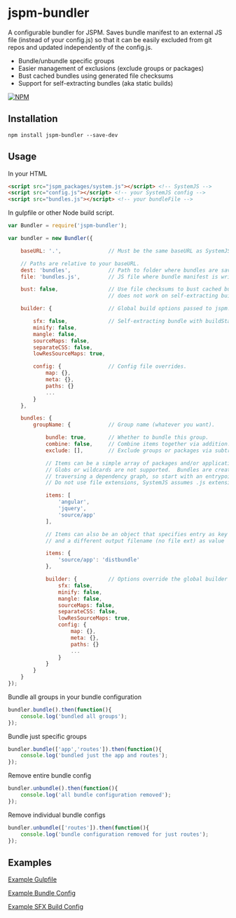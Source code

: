 # jspm-bundler

A configurable bundler for JSPM. Saves bundle manifest to an external JS file
(instead of your config.js) so that it can be easily excluded from git repos
and updated independently of the config.js.

* Bundle/unbundle specific groups
* Easier management of exclusions (exclude groups or packages)
* Bust cached bundles using generated file checksums
* Support for self-extracting bundles (aka static builds)

[![NPM](https://nodei.co/npm/jspm-bundler.png?downloads=true)](https://nodei.co/npm/jspm-bundler/)

## Installation

```
npm install jspm-bundler --save-dev
```

## Usage

In your HTML

```html
<script src="jspm_packages/system.js"></script> <!-- SystemJS -->
<script src="config.js"></script> <!-- your SystemJS config -->
<script src="bundles.js"></script> <!-- your bundleFile -->
```

In gulpfile or other Node build script.

```javascript
var Bundler = require('jspm-bundler');

var bundler = new Bundler({

    baseURL: '.',               // Must be the same baseURL as SystemJS.

    // Paths are relative to your baseURL.
    dest: 'bundles',            // Path to folder where bundles are saved.
    file: 'bundles.js',         // JS file where bundle manifest is written.

    bust: false,                // Use file checksums to bust cached bundles,
                                // does not work on self-extracting builds.

    builder: {                  // Global build options passed to jspm.Builder.

        sfx: false,             // Self-extracting bundle with buildStatic().
        minify: false,
        mangle: false,
        sourceMaps: false,
        separateCSS: false,
        lowResSourceMaps: true,

        config: {               // Config file overrides.
            map: {},
            meta: {},
            paths: {}
            ...
        }
    },

    bundles: {
        groupName: {            // Group name (whatever you want).

            bundle: true,       // Whether to bundle this group.
            combine: false,     // Combine items together via addition.
            exclude: [],        // Exclude groups or packages via subtraction.

            // Items can be a simple array of packages and/or application files.
            // Globs or wildcards are not supported.  Bundles are created by
            // traversing a dependency graph, so start with an entrypoint.
            // Do not use file extensions, SystemJS assumes .js extensions.

            items: [
                'angular',
                'jquery',
                'source/app'
            ],

            // Items can also be an object that specifies entry as key
            // and a different output filename (no file ext) as value

            items: {
                'source/app': 'distbundle'
            },

            builder: {          // Options override the global builder options.
                sfx: false,
                minify: false,
                mangle: false,
                sourceMaps: false,
                separateCSS: false,
                lowResSourceMaps: true,
                config: {
                    map: {},
                    meta: {},
                    paths: {}
                    ...
                }
            }
        }
    }
});
```

Bundle all groups in your bundle configuration

```javascript
bundler.bundle().then(function(){
    console.log('bundled all groups');
});
```

Bundle just specific groups

```javascript
bundler.bundle(['app','routes']).then(function(){
    console.log('bundled just the app and routes');
});
```

Remove entire bundle config

```javascript
bundler.unbundle().then(function(){
    console.log('all bundle configuration removed');
});
```

Remove individual bundle configs
```javascript
bundler.unbundle(['routes']).then(function(){
    console.log('bundle configuration removed for just routes');
});
```

## Examples

[Example Gulpfile](https://github.com/crstffr/jspm-bundler/blob/master/example/gulpfile.js)

[Example Bundle Config](https://github.com/crstffr/jspm-bundler/blob/master/example/bundle.config.js)

[Example SFX Build Config](https://github.com/crstffr/jspm-bundler/blob/master/example/build.sfx.config.js)

